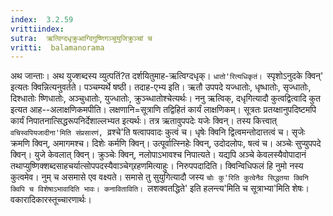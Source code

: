 ```yaml
---
index:  3.2.59
vrittiindex: 
sutra:  ऋत्विग्दधृक्रुआग्दिगुष्णिगञ्चुयुजिक्रुञ्चां च
vritti:  balamanorama 
---
```


अथ जान्ताः। अथ युज्शब्दस्य व्युत्पतिं?त दर्शयितुमाह-ऋत्विग्दधृक्। `धातो'रित्यधिकृतं। `स्पृशोऽनुदके क्विन्' इत्यतः क्विन्नित्यनुवर्तते। पञ्चम्यर्थे षष्ठी। तदाह-एभ्य इति। ऋतौ उपपदे यज्धातोः, धृष्धातोः, सृज्धातोः, दिश्धातोः ष्णिधातोः, अञ्चुधातोः, युज्धातोः, क्रुञ्च्धातोश्चेत्यर्थः। ननु ऋत्विक्, दधृगित्यादौ कुत्वद्वित्वादि कुत इत्यत आह--अलाक्षणिकमपीति। लक्षणानि=सूत्राणि तद्विहितं कार्यं लाक्षणिकम्। सूत्रतः प्रतय्क्षानुपदिष्टमपि कार्यं निपातनात्सिद्धरूपनिर्देशाल्लभ्यत इत्यर्थः। तत्र ऋतावुपपदेः यजेः क्विन्। तस्य कित्त्वात् `वचिस्वपियजादीना'मिति संप्रसारणं, `व्रश्चे'ति षत्वापवादः कुत्वं च। धृषेः क्विनि द्वित्वमन्तोदात्तत्वं च। सृजेः क्रमणि क्विन्, अमागमश्च। दिशेः कर्मणि क्विन्। उत्पूर्वात्स्निहेः क्विन्, उदोदलोपः, षत्वं च। अञ्चेः सुप्युपपदे क्विन्। युजे केवलात् क्विन्। क्रुञ्चेः क्विन्, नलोपाऽभावश्च निपात्यते। यद्यपि अञ्चे केवलस्यैवोपादानं तथाप्युष्णिक्शब्दसाहचर्यात्सोपपदस्यैवाञ्चेग्र्रहणमित्याहुः। निरुपपदादिति। क्विन्विधिफलं हि नुमो नस्य कुत्वमेव। नुम् च असमासे एव वक्ष्यते। समासे तु सुयुगित्यादौ जस्य `चोः कु'रिति कुत्वेनैव सिद्धतया क्विनि क्विपि च विशेषाऽभावादिति भावः। कनाविताविति। `लशक्वतद्धिते' इति हलन्त्य'मिति च सूत्राभ्या'मिति शेषः। वकारादिकारस्तूच्चारणार्थः।

